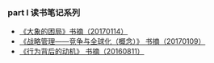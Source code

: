 ### part I 读书笔记系列
- [《大象的困局》书摘（20170114）](elephant_way_through.md)
- [《战略管理——竞争与全球化（概念）》 书摘（20170109）](stategy_globalize.md)
- [《行为背后的动机》 书摘（20160811）](motive_behind.md)
